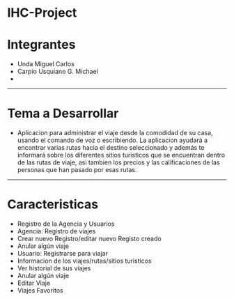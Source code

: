 # IHC-Project
# Integrantes
* Unda Miguel Carlos     
* Carpio Usquiano G. Michael
* 
*****
# Tema a Desarrollar
* Aplicacion para administrar el viaje desde la comodidad de su casa, usando el comando de voz o escribiendo. La aplicacion ayudará a encontrar varias rutas hacia el destino seleccionado y además te informará sobre los diferentes sitios turisticos que se encuentran dentro de las rutas de viaje, asi tambien los precios y las calificaciones de las personas que han pasado por esas rutas.
*****
# Caracteristicas
* Registro de la Agencia y Usuarios
* Agencia: Registro de viajes
* Crear nuevo Registro/editar nuevo Registo creado
* Anular algún viaje
* Usuario: Registrarse para viajar
* Informacion de los viajes/rutas/sitios turisticos
* Ver historial de sus viajes
* Anular algún viaje
* Editar Viaje
* Viajes Favoritos
